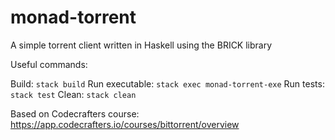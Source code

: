 # monad-torrent

A simple torrent client written in Haskell using the BRICK library

Useful commands:

Build: `stack build`
Run executable: `stack exec monad-torrent-exe`
Run tests: `stack test`
Clean: `stack clean`

Based on Codecrafters course: https://app.codecrafters.io/courses/bittorrent/overview
